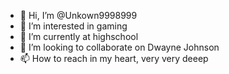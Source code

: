 - 👋 Hi, I’m @Unkown9998999
- 👀 I’m interested in gaming
- 🌱 I’m currently at highschool
- 💞️ I’m looking to collaborate on Dwayne Johnson
- 📫 How to reach in my heart, very very deeep

<!---
Unkown9998999/Unkown9998999 is a ✨ special ✨ repository because its `README.md` (this file) appears on your GitHub profile.
You can click the Preview link to take a look at your changes.
--->
